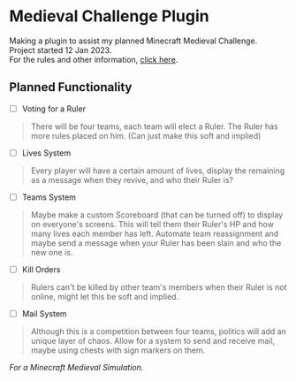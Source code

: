 # Medieval Challenge Plugin

Making a plugin to assist my planned Minecraft Medieval Challenge. <br>
Project started 12 Jan 2023. <br>
For the rules and other information, [click here](https://docs.google.com/document/d/1WvnRlN2Eqs26xGJHROLCBEKuXWpTCi2dras7IRZdbmo/edit?usp=sharing  "Google Docs - Rulesheet").

## Planned Functionality
- [ ] Voting for a Ruler
> There will be four teams, each team will elect a Ruler. The Ruler has more rules placed on him. (Can just make this soft and implied)
- [ ] Lives System
> Every player will have a certain amount of lives, display the remaining as a message when they revive, and who their Ruler is?
- [ ] Teams System
> Maybe make a custom Scoreboard (that can be turned off) to display on everyone's screens. This will tell them their Ruler's HP and how many lives each member has left. Automate team reassignment and maybe send a message when your Ruler has been slain and who the new one is.
- [ ] Kill Orders
> Rulers can't be killed by other team's members when their Ruler is not online, might let this be soft and implied.
- [ ] Mail System
> Although this is a competition between four teams, politics will add an unique layer of chaos. Allow for a system to send and receive mail, maybe using chests with sign markers on them.

*For a Minecraft Medieval Simulation.*
